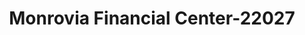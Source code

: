 ---
f_zip-code: 91016
f_state-code: CA
title: Monrovia Financial Center-22027
f_phone: 626-358-3910
f_city-only: Monrovia
f_address: 122 W Huntgtn Dr Monrovia
f_location-unique-id: '22027'
slug: monrovia-financial-center-22027
updated-on: '2024-05-30T13:46:58.046Z'
created-on: '2024-05-30T13:36:59.803Z'
published-on: '2024-05-30T13:54:32.469Z'
f_city-state: cms/city/monrovia-ca.md
f_company: cms/company/monrovia-financial-center.md
f_state: cms/state/california.md
layout: '[payday-loan].html'
tags: payday-loan
---